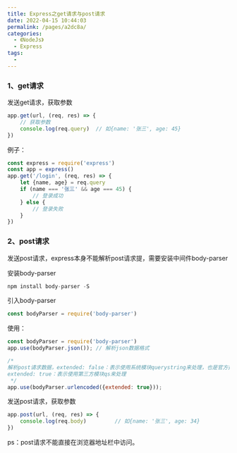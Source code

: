 ```yaml
---
title: Express之get请求与post请求
date: 2022-04-15 10:44:03
permalink: /pages/a2dc8a/
categories:
  - 《NodeJs》
  - Express
tags:
  - 
---
```

### 1、get请求

发送get请求，获取参数
```js
app.get(url, (req, res) => {
	// 获取参数
	console.log(req.query)  // 如{name: '张三', age: 45}
})
```

例子：

```js
const express = require('express')
const app = express()
app.get('/login', (req, res) => {
	let {name, age} = req.query
	if (name === '张三' && age === 45) {
		// 登录成功
	} else {
		// 登录失败
	}
})
```

### 2、post请求

发送post请求，express本身不能解析post请求提，需要安装中间件body-parser

安装body-parser

```js
npm install body-parser -S
```

引入body-parser

```js
const bodyParser = require('body-parser')
```

使用：

```js
const bodyParser = require('body-parser')
app.use(bodyParser.json()); // 解析json数据格式

/*
解析post请求数据，extended: false：表示使用系统模块querystring来处理，也是官方推荐的
extended: true：表示使用第三方模块qs来处理
 */
app.use(bodyParser.urlencoded({extended: true}));
```

发送post请求，获取参数

```js
app.post(url, (req, res) => {
	console.log(req.body)         // 如{name: '张三', age: 34}
})
```

ps：post请求不能直接在浏览器地址栏中访问。